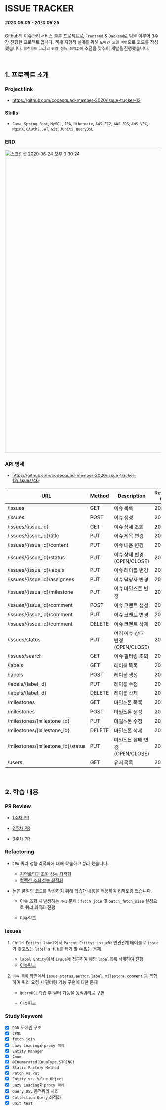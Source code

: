 # ISSUE TRACKER

##### 2020.06.08 - 2020.06.25

Github의 이슈관리 서비스 클론 프로젝트로,  `Frontend` & `Backend`로 팀을 이루어 3주간 진행한 프로젝트 입니다. 객체 지향적 설계를 위해 `도메인 모델 패턴`으로 코드를 작성했습니다. `클린코드` 그리고 `쿼리 성능 최적화`에 초점을 맞추어 개발을 진행했습니다.

<br>

## 1. 프로젝트 소개

### Project link

- https://github.com/codesquad-member-2020/issue-tracker-12



### Skills

- `Java`, `Spring Boot`, `MySQL`, `JPA`, `Hibernate`, `AWS EC2`, `AWS RDS`, `AWS VPC`, `NginX`, `OAuth2`, `JWT`, `Git`, `JUnit5`, `QueryDSL`



### ERD

<img width="979" alt="스크린샷 2020-06-24 오후 3 30 24" src="https://user-images.githubusercontent.com/58318041/85940404-18f19400-b957-11ea-8c97-db2f1fa9c450.png">



### API 명세

- https://github.com/codesquad-member-2020/issue-tracker-12/issues/46

| URL                               | Method | Description                      | Response Code |
| --------------------------------- | ------ | -------------------------------- | ------------- |
| /issues                           | GET    | 이슈 목록                        | 200           |
| /issues                           | POST   | 이슈 생성                        | 200           |
| /issues/{issue_id}                | GET    | 이슈 상세 조회                   | 200           |
| /issues/{issue_id}/title          | PUT    | 이슈 제목 변경                   | 200           |
| /issues/{issue_id}/content        | PUT    | 이슈 내용 변경                   | 200           |
| /issues/{issue_id}/status         | PUT    | 이슈 상태 변경 (OPEN/CLOSE)      | 200           |
| /issues/{issue_id}/labels         | PUT    | 이슈 레이블 변경                 | 200           |
| /issues/{issue_id}/assignees      | PUT    | 이슈 담당자 변경                 | 200           |
| /issues/{issue_id}/milestone      | PUT    | 이슈 마일스톤 변경               | 200           |
| /issues/{issue_id}/comment        | POST   | 이슈 코멘트 생성                 | 200           |
| /issues/{issue_id}/comment        | PUT    | 이슈 코멘트 변경                 | 200           |
| /issues/{issue_id}/comment        | DELETE | 이슈 코멘트 삭제                 | 200           |
| /issues/status                    | PUT    | 여러 이슈 상태 변경 (OPEN/CLOSE) | 200           |
| /issues/search                    | GET    | 이슈 필터링 조회                 | 200           |
| /labels                           | GET    | 레이블 목록                      | 200           |
| /labels                           | POST   | 레이블 생성                      | 200           |
| /labels/{label_id}                | PUT    | 레이블 수정                      | 200           |
| /labels/{label_id}                | DELETE | 레이블 삭제                      | 200           |
| /milestones                       | GET    | 마일스톤 목록                    | 200           |
| /milestones                       | POST   | 마일스톤 생성                    | 200           |
| /milestones/{milestone_id}        | PUT    | 마일스톤 수정                    | 200           |
| /milestones/{milestone_id}        | DELETE | 마일스톤 삭제                    | 200           |
| /milestones/{milestone_id}/status | PUT    | 마일스톤 상태 변경 (OPEN/CLOSE)  | 200           |
| /users                            | GET    | 유저 목록                        | 200           |

<br>

## 2. 학습 내용

### PR Review

- [1주차 PR](https://github.com/codesquad-member-2020/issue-tracker-12/pull/30)

- [2주차 PR](https://github.com/codesquad-member-2020/issue-tracker-12/pull/59)

- [3주차 PR](https://github.com/codesquad-member-2020/issue-tracker-12/pull/71)



### Refactoring

- `JPA` 쿼리 성능 최적화에 대해 학습하고 정리 했습니다.

  - [지연로딩과 조회 성능 최적화](https://wooody92.github.io/jpa/JPA-학습정리-6/)
  - [컬렉션 조회 성능 최적화](https://wooody92.github.io/jpa/JPA-학습정리-8/)

- 높은 품질의 코드를 작성하기 위해 학습한 내용을 적용하여 리팩토링 했습니다.

  - 이슈 조회 시 발생하는 `N+1` 문제 : `fetch join` 및 `batch_fetch_size` 설정으로 쿼리 최적화 진행

  - [이슈링크](https://github.com/codesquad-member-2020/issue-tracker-12/pull/64)



### Issues

1. `Child Entity: label`에서 `Parent Entity: issue`와 연관관계 테이블로 `issue`가 갖고있는 `label's f.k`를 제거 할 수 없는 문제

   - `label Entity`에서 `issue`에 접근하여 해당 `label`목록 삭제하여 진행
   - [이슈링크](https://github.com/codesquad-member-2020/issue-tracker-12/commit/91d6f578a9144e312b338f43082adfe8d16bb129)

2. `이슈 목록` 화면에서 `issue status`, `author`, `label`, `milestone`, `comment` 등 복합하여 쿼리 요청 시 필터링 기능 구현에 대한 문제

   - `QueryDSL` 학습 후 필터 기능을 동적쿼리로 구현

   - [이슈링크](https://github.com/codesquad-member-2020/issue-tracker-12/issues/57)



### Study Keyword

- [x] `DDD` 도메인 구조
- [x] `JPQL`
- [x] `fetch join`
- [x] `Lazy Loading`과 `proxy 객체`
- [x] `Entity Manager`
- [x] `Enum`
- [x] `@Enumerated(EnumType.STRING)`
- [x] `Static Factory Method`
- [x] `Patch vs Put`
- [x] `Entity vs. Value Object`
- [x] `Lazy Loading`과 `proxy 객체`
- [x] `Query DSL` 동적쿼리 처리
- [x] `Collection Query` 최적화
- [x] `Unit test`
